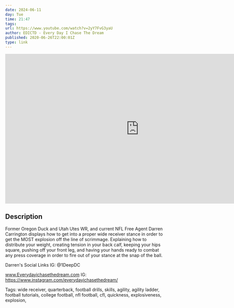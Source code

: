 ```yaml
---
date: 2024-06-11
day: Tue
time: 21:47
tags:
url: https://www.youtube.com/watch?v=2yY7FvG3yaU
author: EDICTD - Every Day I Chase The Dream
published: 2020-06-26T22:00:01Z
type: link
---
```



<iframe width="854" height="480" src="https://www.youtube.com/embed/2yY7FvG3yaU" frameborder="0" allowfullscreen></iframe>

## Description
Former Oregon Duck and Utah Utes WR, and current NFL Free Agent Darren Carrington displays how to get into a proper wide receiver stance in order to get the MOST explosion off the line of scrimmage. Explaining how to distribute your weight, creating tension in your back calf, keeping your hips square, pushing off your front leg, and having your hands ready to combat any press coverage in order to fire out of your stance at the snap of the ball. 


Darren's Social Links
IG: @1DeepDC 

www.Everydayichasethedream.com
IG: https://www.instagram.com/everydayichasethedream/


Tags: wide receiver, quarterback, football drills, skills, agility, agility ladder, football tutorials, college football, nfl football, cfl, quickness, explosiveness, explosion,